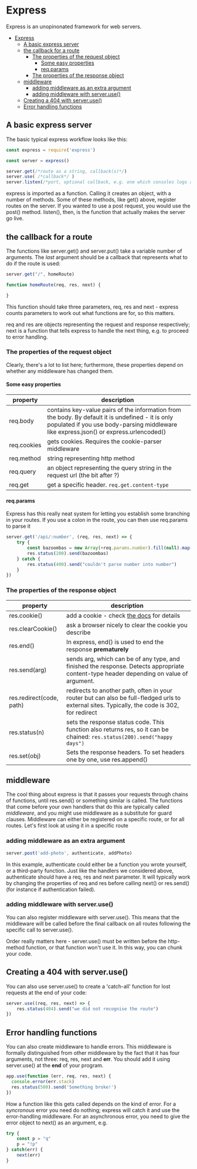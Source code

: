 # Express

Express is an unopinonated framework for web servers. 

- [Express](#express)
  - [A basic express server](#a-basic-express-server)
  - [the callback for a route](#the-callback-for-a-route)
    - [The properties of the request object](#the-properties-of-the-request-object)
      - [Some easy properties](#some-easy-properties)
      - [req.params](#reqparams)
    - [The properties of the response object](#the-properties-of-the-response-object)
  - [middleware](#middleware)
    - [adding middleware as an extra argument](#adding-middleware-as-an-extra-argument)
    - [adding middleware with server.use()](#adding-middleware-with-serveruse)
  - [Creating a 404 with server.use()](#creating-a-404-with-serveruse)
  - [Error handling functions](#error-handling-functions)

## A basic express server

The basic typical express workflow looks like this:

```javascript
const express = require('express')

const server = express()

server.get(/*route as a string, callback(s)*/)
server.use( /*callback*/ )
server.listen(/*port, optional callback, e.g. one which consoles logs a confirmation*/)
```

express is imported as a function. Calling it creates an object, with a number of methods. Some of these methods, like get() above, register routes on the server. If you wanted to use a post request, you would use the post() method. listen(), then, is the function that actually makes the server go live. 

## the callback for a route

The functions like server.get() and server.put() take a variable number of arguments. The _last_ argument should be a callback that represents what to do if the route is used:

```javascript
server.get("/", homeRoute)

function homeRoute(req, res, next) {

}
```

This function should take three parameters, req, res and next - express counts parameters to work out what functions are for, so this matters.

req and res are objects representing the request and response respectively; next is a function that tells express to handle the next thing, e.g. to proceed to error handling.

### The properties of the request object
Clearly, there's a lot to list here; furthermore, these properties depend on whether any middleware has changed them. 

#### Some easy properties

|property|description|
|-|-|
|req.body|contains key-value pairs of the information from the body. By default it is undefined - it is only populated if you use body-parsing middleware like express.json() or express.urlencoded()
|req.cookies|gets cookies. Requires the cookie-parser middleware|
|req.method|string representing http method|
|req.query| an object representing the query string in the request url (the bit after ?)|
|req.get| get a specific header. ```req.get.content-type``` |

#### req.params

Express has this really neat system for letting you establish some branching in your routes. If you use a colon in the route, you can then use req.params to parse it

```javascript
server.get('/api/:number', (req, res, next) => {
    try {
        const bazoombas = new Array(+req.params.number).fill(null).map(() => "bazoomba!").join("\n")
        res.status(200).send(bazoombas)
    } catch {
        res.status(400).send("couldn't parse number into number")
    }
})
```

### The properties of the response object

|property|description|
|-|-|
|res.cookie()| add a cookie - check [the docs](https://expressjs.com/en/api.html#res.cookie) for details|
|res.clearCookie()| ask a browser nicely to clear the cookie you describe|
|res.end()| In express, end() is used to end the response __prematurely__ |
|res.send(arg)| sends arg, which can be of any type, and finished the response. Detects appropriate content-type header depending on value of argument. |
|res.redirect(code, path)| redirects to another path, often in your router but can also be full-fledged urls to external sites. Typically, the code is 302, for redirect |
| res.status(n) | sets the response status code. This function also returns res, so it can be chained: ```res.status(200).send("happy days")```|
| res.set(obj) | Sets the response headers. To set headers one by one, use res.append() |


## middleware
The cool thing about express is that it passes your requests through chains of functions, until res.send() or something similar is called. The functions that come before your own handlers that do this are typically called _middleware_, and you might use middleware as a substitute for guard clauses. Middleware can either be registered on a specific route, or for all routes. Let's first look at using it in a specific route

### adding middleware as an extra argument

```javascript
server.post('add-photo', authenticate, addPhoto)
```

In this example, authenticate could either be a function you wrote yourself, or a third-party function. Just like the handlers we considered above, authenticate should have a req, res and next parameter. It will typically work by changing the properties of req and res before calling next() or res.send() (for instance if authentication failed).

### adding middleware with server.use()

You can also register middleware with server.use(). This means that the middleware will be called before the final callback on all routes following the specific call to server.use().

Order really matters here - server.use() must be written before the http-method function, or that function won't use it. In this way, you can chunk your code. 

## Creating a 404 with server.use()
You can also use server.use() to create a 'catch-all' function for lost requests at the end of your code:

```javascript
server.use((req, res, next) => {
    res.status(404).send("we did not recognise the route")
})
```

## Error handling functions

You can also create middleware to handle errors. This middleware is formally distinguished from other middleware by the fact that it has four arguments, not three: req, res, next and __err__. You should add it using server.use() at the __end__ of your program.

```javascript
app.use(function (err, req, res, next) {
  console.error(err.stack)
  res.status(500).send('Something broke!')
})
```

How a function like this gets called depends on the kind of error. For a _syncronous_ error you need do nothing; express will catch it and use the error-handling middleware. For an asynchronous error, you need to give the error object to next() as an argument, e.g.

```javascript
try {
    const p = "q"
    p = "!p"
} catch(err) {
    next(err)
}
```